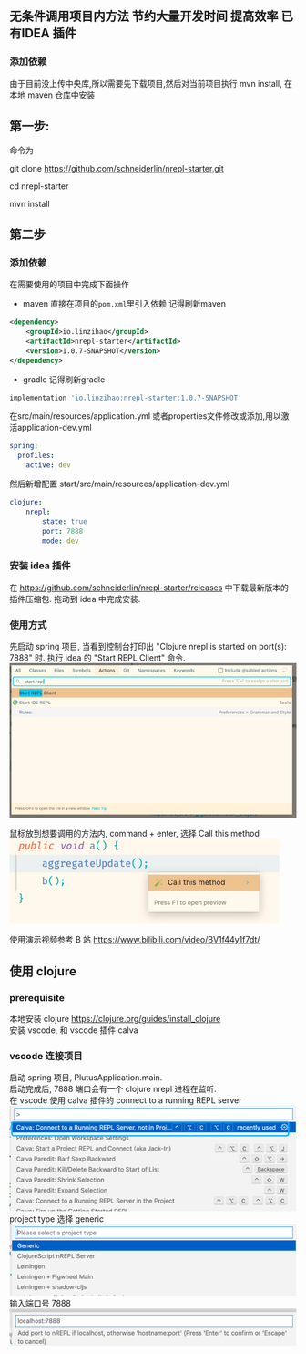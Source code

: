 ## 无条件调用项目内方法 节约大量开发时间 提高效率 已有IDEA 插件
### 添加依赖

由于目前没上传中央库,所以需要先下载项目,然后对当前项目执行 mvn install, 在本地 maven 仓库中安装

## 第一步:

命令为

git clone https://github.com/schneiderlin/nrepl-starter.git

cd nrepl-starter

mvn install

## 第二步

### 添加依赖
在需要使用的项目中完成下面操作

- maven
直接在项目的`pom.xml`里引入依赖 记得刷新maven
```xml
<dependency>
    <groupId>io.linzihao</groupId>
    <artifactId>nrepl-starter</artifactId>
    <version>1.0.7-SNAPSHOT</version>
</dependency>
```
- gradle 记得刷新gradle
```groovy
implementation 'io.linzihao:nrepl-starter:1.0.7-SNAPSHOT'
```
在src/main/resources/application.yml 或者properties文件修改或添加,用以激活application-dev.yml
```yaml
spring: 
  profiles: 
    active: dev
```
然后新增配置 start/src/main/resources/application-dev.yml
```yaml
clojure:
    nrepl:
        state: true
        port: 7888
        mode: dev
```
### 安装 idea 插件
在 https://github.com/schneiderlin/nrepl-starter/releases 中下载最新版本的插件压缩包.
拖动到 idea 中完成安装.

### 使用方式
先启动 spring 项目, 当看到控制台打印出
"Clojure nrepl is started on port(s): 7888" 时.
执行 idea 的 "Start REPL Client" 命令.
![img.png](img.png)

鼠标放到想要调用的方法内, command + enter, 选择 Call this method
![img_1.png](img_1.png)

使用演示视频参考 B 站 https://www.bilibili.com/video/BV1f44y1f7dt/

## 使用 clojure
### prerequisite
本地安装 clojure
https://clojure.org/guides/install_clojure  
安装 vscode, 和 vscode 插件 calva

### vscode 连接项目
启动 spring 项目, PlutusApplication.main.  
启动完成后, 7888 端口会有一个 clojure nrepl 进程在监听.  
在 vscode 使用 calva 插件的 connect to a running REPL server  
![img.png](doc/img.png)  
project type 选择 generic  
![img_1.png](doc/img_1.png)  
输入端口号 7888   
![img_2.png](doc/img_2.png)
